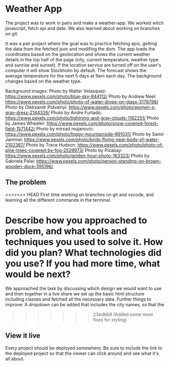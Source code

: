 # Weather App

The project was to work in pairs and make a weather-app. We worked witch javascript, fetch api and date. We also learned about working on branches on git.

It was a pair project where the goal was to practice fetching apis, getting the data from the fetched json and modifing the dom.
The app loads the coordinates based on the geolocation and shows the current weather details in the top half of the page (city, current temperature, weather type and sunrise and sunset). If the location service are turned off on the user's computer it will show Stockholm by default.
The forecast shows the average temperature for the next 5 days at 9am each day.
The background changes based on the weather type.

Background images:
Photo by Walter Velasquez: https://www.pexels.com/photo/blue-sky-844112/
Photo by Andrew Neel: https://www.pexels.com/photo/photo-of-water-drops-on-glass-3178798/
Photo by Oleksandr Pidvalnyi: https://www.pexels.com/photo/women-s-gray-dress-2144326/
Photo by Andre Furtado: https://www.pexels.com/photo/lightning-and-gray-clouds-1162251/
Photo by James Wheeler: https://www.pexels.com/photo/snow-covered-forest-field-1571442/
Photo by mirsad mujanovic: https://www.pexels.com/photo/foggy-mountainside-691031/
Photo by Samir Jammal: https://www.pexels.com/photo/birds-flying-near-body-of-water-2102367/
Photo by Trace Hudson: https://www.pexels.com/photo/photo-of-pine-trees-covered-by-fog-2529973/
Photo by Pixabay: https://www.pexels.com/photo/golden-hour-photo-163323/
Photo by Gabriela Palai: https://www.pexels.com/photo/person-standing-on-brown-wooden-dock-395196/

## The problem

<<<<<<< HEAD
First time working on branches on git and vscode, and learning all the different commands in the terminal.

# Describe how you approached to problem, and what tools and techniques you used to solve it. How did you plan? What technologies did you use? If you had more time, what would be next?

We approached the task by discussing which design we would want to use and then together in a live share we set up the basic html structure including classes and fetched all the necessary data.
Further things to improve: A dropdown can be added that includes the city names, so that the

> > > > > > > 23edbb9 (Added some more fixes for styling)

## View it live

Every project should be deployed somewhere. Be sure to include the link to the deployed project so that the viewer can click around and see what it's all about.
